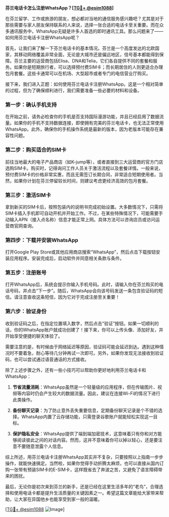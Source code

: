 **芬兰电话卡怎么注册WhatsApp？[[TG💪+ @esim1088](https://t.me/s/esim1088)]**

在芬兰留学、工作或旅游的朋友，想必都对当地的通信服务感兴趣吧？尤其是对于那些需要与家人朋友保持联系的人来说，选择一张合适的电话卡至关重要。而在众多通讯服务中，WhatsApp无疑是许多人首选的即时通讯工具。那么问题来了——如何用芬兰电话卡注册WhatsApp呢？

首先，让我们来了解一下芬兰电话卡的基本情况。芬兰是一个高度发达的北欧国家，其移动网络覆盖非常全面，无论是大城市还是偏远地区，信号基本都能得到保障。芬兰主要的运营商包括Elisa、DNA和Telia，它们各自提供不同的套餐和服务。如果你是短期旅行者，可以选择预付费SIM卡；而长期居住的人则更适合办理包月套餐。这些卡通常可以在机场、大型超市或者专门的电信营业厅购买。

接下来，我们进入正题：如何使用芬兰电话卡注册WhatsApp。这是一个相对简单的过程，但为了确保顺利进行，我们需要准备一些必要的材料和设备。

### 第一步：确认手机支持

在开始之前，请务必检查你的手机是否支持国际漫游功能，并且已经启用了数据流量。如果你的手机不支持数据连接，即使拥有完美的芬兰电话卡，也无法正常使用WhatsApp。此外，确保你的手机操作系统是最新的版本，因为老版本可能存在兼容性问题。

### 第二步：购买适合的SIM卡

前往当地最大的电子产品商店（如K-jump等），或者直接到三大运营商的官方门店选购SIM卡。购买时，记得询问工作人员关于激活流程以及套餐详情。一般来说，预付费SIM卡的价格非常实惠，而且无需签订长期合同，非常适合短期使用者。当然，如果你计划在芬兰停留较长时间，则建议考虑更经济高效的包月套餐。

### 第三步：激活SIM卡

拿到新买的SIM卡后，按照包装内的说明书完成初始设置。大多数情况下，只需将SIM卡插入手机即可自动开机并开始工作。不过，在某些特殊情况下，可能需要手动输入APN（接入点名称）信息才能正常上网。具体方法可以咨询店员或访问运营商官网查询。

### 第四步：下载并安装WhatsApp

打开Google Play Store或其他应用商店搜索“WhatsApp”，然后点击下载按钮安装应用程序。安装完成后，启动软件并同意相关条款与条件。

### 第五步：注册账号

打开WhatsApp后，系统会提示你输入手机号码。此时，请输入你在芬兰购买的电话号码，并点击“下一步”。随后，WhatsApp会向该号码发送一条包含验证码的短信。请注意查收这条短信，因为它对于完成注册至关重要！

### 第六步：验证身份

收到验证码之后，在指定位置填入数字，然后点击“验证”按钮。如果一切顺利的话，你的WhatsApp账户就成功创建了！接下来，你可以上传头像、添加好友，并开始享受便捷的聊天体验了。

需要注意的是，有时候由于网络延迟等原因，验证码可能会延迟到达。遇到这种情况时不要着急，耐心等待几分钟再试一次即可。另外，如果你发现无法接收到验证码，也可以尝试通过语音通话的方式接收。

除了上述步骤之外，还有一些小技巧可以帮助你更好地利用芬兰电话卡和WhatsApp：

1. **节省流量消耗**：WhatsApp虽然是一个轻量级的应用程序，但在传输图片、视频等内容时仍会产生较大的数据流量。因此，建议在连接Wi-Fi的情况下进行此类操作。
   
2. **备份聊天记录**：为了防止意外丢失重要信息，定期备份聊天记录是个不错的选择。WhatsApp内置了云存储功能，只需登录谷歌账户就能轻松实现这一目标。
   
3. **保护隐私安全**：WhatsApp提供了端到端加密技术，这意味着只有你和对方能够阅读彼此之间的对话内容。然而，这并不意味着你可以掉以轻心，还是要注意不要随意泄露个人信息。

综上所述，用芬兰电话卡注册WhatsApp其实并不复杂，只要按照以上指南一步步操作，就能快速搞定。当然啦，如果你觉得手动折腾太麻烦，也可以直接从国内订购一张带有预装SIM卡的E-SIM卡，这样既省去了奔波之苦，又避免了语言障碍带来的困扰。

最后，无论你是初次来到芬兰的新手，还是已经在这里生活多年的“老鸟”，合理选择和使用电话卡都是提升生活质量的关键因素之一。希望这篇文章能给大家带来帮助，让大家在异国他乡也能享受到家一般的温暖。

[[TG💪+ @esim1088](https://t.me/s/esim1088) ![Image](https://i.postimg.cc/4NQfJmqS/Snipaste-2025-05-13-00-14-12.png)]